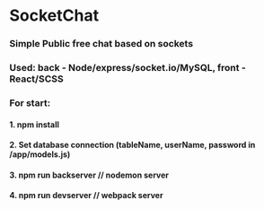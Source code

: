 # SocketChat

### Simple Public free chat based on sockets

### Used: back - Node/express/socket.io/MySQL, front - React/SCSS

### For start:

#### 1. npm install
#### 2. Set database connection (tableName, userName, password in /app/models.js)
#### 3. npm run backserver // nodemon server
#### 4. npm run devserver // webpack server
